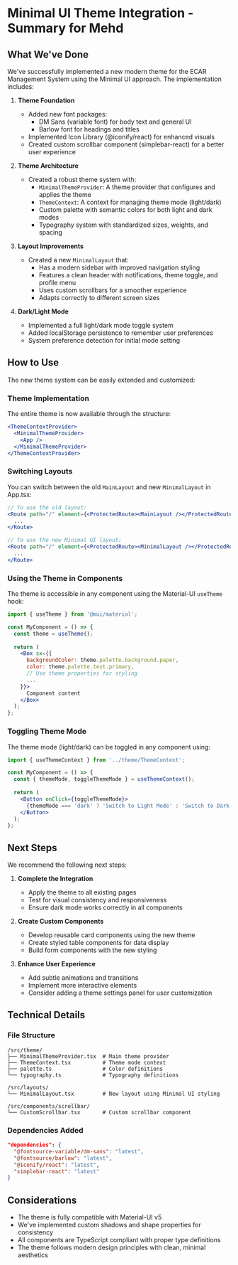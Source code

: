# Minimal UI Theme Integration - Summary for Mehd

## What We've Done

We've successfully implemented a new modern theme for the ECAR Management System using the Minimal UI approach. The implementation includes:

1. **Theme Foundation**
   - Added new font packages:
     - DM Sans (variable font) for body text and general UI
     - Barlow font for headings and titles
   - Implemented Icon Library (@iconify/react) for enhanced visuals
   - Created custom scrollbar component (simplebar-react) for a better user experience

2. **Theme Architecture**
   - Created a robust theme system with:
     - `MinimalThemeProvider`: A theme provider that configures and applies the theme
     - `ThemeContext`: A context for managing theme mode (light/dark)
     - Custom palette with semantic colors for both light and dark modes
     - Typography system with standardized sizes, weights, and spacing

3. **Layout Improvements**
   - Created a new `MinimalLayout` that:
     - Has a modern sidebar with improved navigation styling
     - Features a clean header with notifications, theme toggle, and profile menu
     - Uses custom scrollbars for a smoother experience
     - Adapts correctly to different screen sizes

4. **Dark/Light Mode**
   - Implemented a full light/dark mode toggle system
   - Added localStorage persistence to remember user preferences
   - System preference detection for initial mode setting

## How to Use

The new theme system can be easily extended and customized:

### Theme Implementation

The entire theme is now available through the structure:

```jsx
<ThemeContextProvider>
  <MinimalThemeProvider>
    <App />
  </MinimalThemeProvider>
</ThemeContextProvider>
```

### Switching Layouts

You can switch between the old `MainLayout` and new `MinimalLayout` in App.tsx:

```jsx
// To use the old layout:
<Route path="/" element={<ProtectedRoute><MainLayout /></ProtectedRoute>}>
  ...
</Route>

// To use the new Minimal UI layout:
<Route path="/" element={<ProtectedRoute><MinimalLayout /></ProtectedRoute>}>
  ...
</Route>
```

### Using the Theme in Components

The theme is accessible in any component using the Material-UI `useTheme` hook:

```jsx
import { useTheme } from '@mui/material';

const MyComponent = () => {
  const theme = useTheme();
  
  return (
    <Box sx={{ 
      backgroundColor: theme.palette.background.paper,
      color: theme.palette.text.primary,
      // Use theme properties for styling
      ...
    }}>
      Component content
    </Box>
  );
};
```

### Toggling Theme Mode

The theme mode (light/dark) can be toggled in any component using:

```jsx
import { useThemeContext } from '../theme/ThemeContext';

const MyComponent = () => {
  const { themeMode, toggleThemeMode } = useThemeContext();
  
  return (
    <Button onClick={toggleThemeMode}>
      {themeMode === 'dark' ? 'Switch to Light Mode' : 'Switch to Dark Mode'}
    </Button>
  );
};
```

## Next Steps

We recommend the following next steps:

1. **Complete the Integration**
   - Apply the theme to all existing pages
   - Test for visual consistency and responsiveness
   - Ensure dark mode works correctly in all components

2. **Create Custom Components**
   - Develop reusable card components using the new theme
   - Create styled table components for data display
   - Build form components with the new styling

3. **Enhance User Experience**
   - Add subtle animations and transitions
   - Implement more interactive elements
   - Consider adding a theme settings panel for user customization

## Technical Details

### File Structure

```
/src/theme/
├── MinimalThemeProvider.tsx  # Main theme provider
├── ThemeContext.tsx          # Theme mode context
├── palette.ts                # Color definitions
└── typography.ts             # Typography definitions

/src/layouts/
└── MinimalLayout.tsx         # New layout using Minimal UI styling

/src/components/scrollbar/
└── CustomScrollbar.tsx       # Custom scrollbar component
```

### Dependencies Added

```json
"dependencies": {
  "@fontsource-variable/dm-sans": "latest",
  "@fontsource/barlow": "latest",
  "@iconify/react": "latest",
  "simplebar-react": "latest"
}
```

## Considerations

- The theme is fully compatible with Material-UI v5
- We've implemented custom shadows and shape properties for consistency
- All components are TypeScript compliant with proper type definitions
- The theme follows modern design principles with clean, minimal aesthetics